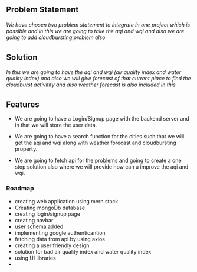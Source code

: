 
## Problem Statement 

###### We have chosen two problem statement to integrate in one project which is possible and in this we are going to take the aqi and wqi and also we are going to add cloudbursting problem also 

## Solution

###### In this we are going to have the aqi and wqi (air quality index and water quality index) and also we will give forecast of that current place to find the cloudburst activitity and also weather forecast is also included in this. 

## Features

* We are going to have a Login/Signup page with the backend server and in that we will store the user data.

* We are going to have a search function for the cities such that we will get the aqi and wqi along with weather forecast and cloudbursting property.

* We are going to fetch api for the problems and going to create a one stop solution also where we will provide how can u improve the aqi and wqi.


### Roadmap 

* creating web application using mern stack 
* Creating mongoDb database
* creating login/signup page
* creating navbar
* user schema added
* implementing google authenticantion
* fetching data from api by using axios
* creating a user friendly design
* solution for bad air quality index and water quality index
* using UI libraries
* 
